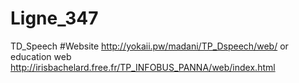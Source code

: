 # Ligne_347
TD_Speech
#Website 
http://yokaii.pw/madani/TP_Dspeech/web/
or  education web http://irisbachelard.free.fr/TP_INFOBUS_PANNA/web/index.html
